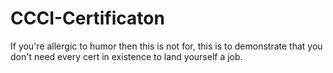 # CCCI-Certificaton
If you're allergic to humor then this is not for, this is to demonstrate that you don't need every cert in existence to land yourself a job.
